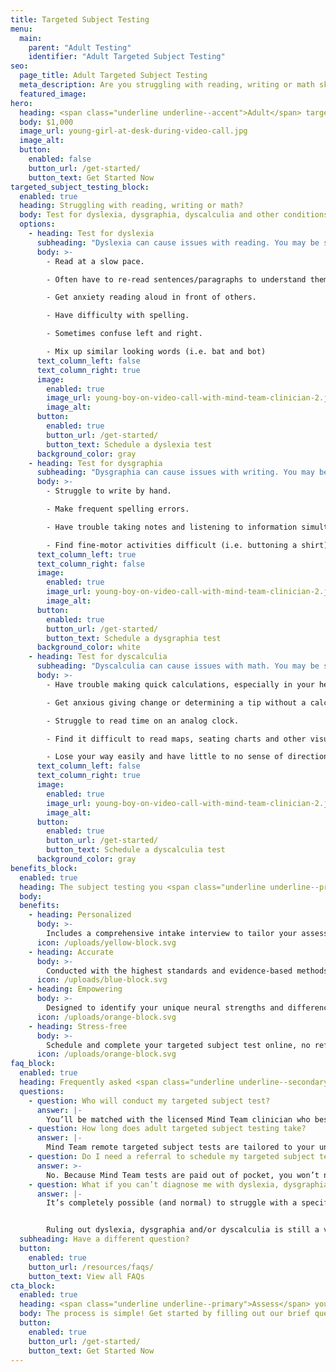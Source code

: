 ```yaml
---
title: Targeted Subject Testing
menu:
  main:
    parent: "Adult Testing"
    identifier: "Adult Targeted Subject Testing"
seo:
  page_title: Adult Targeted Subject Testing
  meta_description: Are you struggling with reading, writing or math skills? Mind Team targeted subject testing gives you the answers you need to work with your mind.
  featured_image:
hero:
  heading: <span class="underline underline--accent">Adult</span> targeted subject tests
  body: $1,000
  image_url: young-girl-at-desk-during-video-call.jpg
  image_alt:
  button:
    enabled: false
    button_url: /get-started/
    button_text: Get Started Now
targeted_subject_testing_block:
  enabled: true
  heading: Struggling with reading, writing or math?
  body: Test for dyslexia, dysgraphia, dyscalculia and other conditions that may be getting in the way of your learning and living.
  options:
    - heading: Test for dyslexia
      subheading: "Dyslexia can cause issues with reading. You may be struggling with dyslexia if you:"
      body: >-
        - Read at a slow pace. 

        - Often have to re-read sentences/paragraphs to understand them. 

        - Get anxiety reading aloud in front of others. 

        - Have difficulty with spelling.

        - Sometimes confuse left and right. 

        - Mix up similar looking words (i.e. bat and bot)
      text_column_left: false
      text_column_right: true
      image:
        enabled: true
        image_url: young-boy-on-video-call-with-mind-team-clinician-2.jpg
        image_alt:
      button:
        enabled: true
        button_url: /get-started/
        button_text: Schedule a dyslexia test
      background_color: gray
    - heading: Test for dysgraphia
      subheading: "Dysgraphia can cause issues with writing. You may be struggling with dysgraphia if you:"
      body: >-
        - Struggle to write by hand. 

        - Make frequent spelling errors. 

        - Have trouble taking notes and listening to information simultaneously. 

        - Find fine-motor activities difficult (i.e. buttoning a shirt)
      text_column_left: true
      text_column_right: false
      image:
        enabled: true
        image_url: young-boy-on-video-call-with-mind-team-clinician-2.jpg
        image_alt:
      button:
        enabled: true
        button_url: /get-started/
        button_text: Schedule a dysgraphia test
      background_color: white
    - heading: Test for dyscalculia
      subheading: "Dyscalculia can cause issues with math. You may be struggling with dyscalculia if you:"
      body: >-
        - Have trouble making quick calculations, especially in your head. 

        - Get anxious giving change or determining a tip without a calculator. 

        - Struggle to read time on an analog clock.

        - Find it difficult to read maps, seating charts and other visual layouts. 

        - Lose your way easily and have little to no sense of direction.
      text_column_left: false
      text_column_right: true
      image:
        enabled: true
        image_url: young-boy-on-video-call-with-mind-team-clinician-2.jpg
        image_alt:
      button:
        enabled: true
        button_url: /get-started/
        button_text: Schedule a dyscalculia test
      background_color: gray
benefits_block:
  enabled: true
  heading: The subject testing you <span class="underline underline--primary">deserve</span>.
  body:
  benefits:
    - heading: Personalized
      body: >-
        Includes a comprehensive intake interview to tailor your assessment and results to your unique background and concerns.
      icon: /uploads/yellow-block.svg
    - heading: Accurate
      body: >-
        Conducted with the highest standards and evidence-based methods.
      icon: /uploads/blue-block.svg
    - heading: Empowering
      body: >-
        Designed to identify your unique neural strengths and differences and guide you on the best path to work <em>with</em> your mind.
      icon: /uploads/orange-block.svg
    - heading: Stress-free
      body: >-
        Schedule and complete your targeted subject test online, no referral, wait-time or commute necessary.
      icon: /uploads/orange-block.svg
faq_block:
  enabled: true
  heading: Frequently asked <span class="underline underline--secondary">questions</span>
  questions:
    - question: Who will conduct my targeted subject test?
      answer: |-
        You’ll be matched with the licensed Mind Team clinician who best fits your needs based on your intake interview.
    - question: How long does adult targeted subject testing take?
      answer: |-
        Mind Team remote targeted subject tests are tailored to your unique history, background and concerns and vary in length. We’ll prepare you with what to expect before your test.
    - question: Do I need a referral to schedule my targeted subject test?
      answer: >-
        No. Because Mind Team tests are paid out of pocket, you won’t need to obtain or wait for a referral to schedule your test.
    - question: What if you can’t diagnose me with dyslexia, dysgraphia or dyscalculia?
      answer: |-
        It’s completely possible (and normal) to struggle with a specific subject without meeting the full symptomatic requirements for an official condition diagnosis. 


        Ruling out dyslexia, dysgraphia and/or dyscalculia is still a vital step in the process to get the answers and support you need to work <em>with your</em> unique mind. Mind Team treatment services can help, regardless of if you have an official condition diagnosis or not.
  subheading: Have a different question?
  button:
    enabled: true
    button_url: /resources/faqs/
    button_text: View all FAQs
cta_block:
  enabled: true
  heading: <span class="underline underline--primary">Assess</span> your reading, writing or math skills.
  body: The process is simple! Get started by filling out our brief questionnaire.
  button:
    enabled: true
    button_url: /get-started/
    button_text: Get Started Now
---
```

